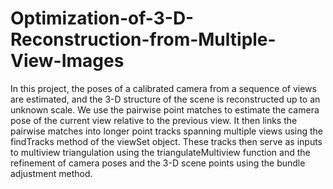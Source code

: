 # Optimization-of-3-D-Reconstruction-from-Multiple-View-Images
In this project, the poses of a calibrated camera from a sequence of views are estimated,
and the 3-D structure of the scene is reconstructed up to an unknown scale. We use
the pairwise point matches to estimate the camera pose of the current view relative to the
previous view. It then links the pairwise matches into longer point tracks spanning multiple
views using the findTracks method of the viewSet object. These tracks then serve as inputs
to multiview triangulation using the triangulateMultiview function and the refinement of
camera poses and the 3-D scene points using the bundle adjustment method.
